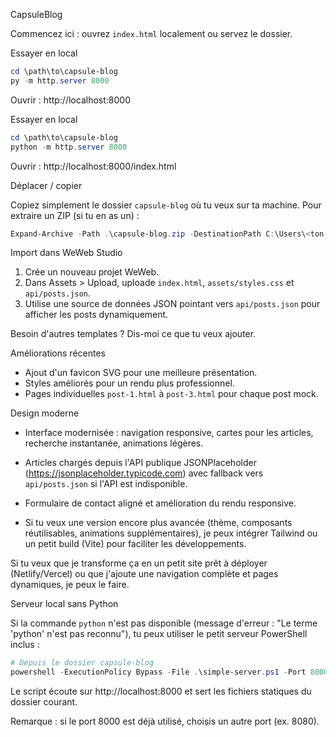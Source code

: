 ﻿
CapsuleBlog

Commencez ici : ouvrez `index.html` localement ou servez le dossier.

Essayer en local

```powershell
cd \path\to\capsule-blog
py -m http.server 8000
```

Ouvrir : http://localhost:8000

Essayer en local

```powershell
cd \path\to\capsule-blog
python -m http.server 8000
```

Ouvrir : http://localhost:8000/index.html

Déplacer / copier

Copiez simplement le dossier `capsule-blog` où tu veux sur ta machine. Pour extraire un ZIP (si tu en as un) :

```powershell
Expand-Archive -Path .\capsule-blog.zip -DestinationPath C:\Users\<ton-utilisateur>\capsule-blog -Force
```

Import dans WeWeb Studio

1. Crée un nouveau projet WeWeb.
2. Dans Assets > Upload, uploade `index.html`, `assets/styles.css` et `api/posts.json`.
3. Utilise une source de données JSON pointant vers `api/posts.json` pour afficher les posts dynamiquement.

Besoin d'autres templates ? Dis-moi ce que tu veux ajouter.

Améliorations récentes

- Ajout d'un favicon SVG pour une meilleure présentation.
- Styles améliorés pour un rendu plus professionnel.
- Pages individuelles `post-1.html` à `post-3.html` pour chaque post mock.

Design moderne

- Interface modernisée : navigation responsive, cartes pour les articles, recherche instantanée, animations légères.

- Articles chargés depuis l'API publique JSONPlaceholder (https://jsonplaceholder.typicode.com) avec fallback vers `api/posts.json` si l'API est indisponible.
- Formulaire de contact aligné et amélioration du rendu responsive.

- Si tu veux une version encore plus avancée (thème, composants réutilisables, animations supplémentaires), je peux intégrer Tailwind ou un petit build (Vite) pour faciliter les développements.

Si tu veux que je transforme ça en un petit site prêt à déployer (Netlify/Vercel) ou que j'ajoute une navigation complète et pages dynamiques, je peux le faire.

Serveur local sans Python

Si la commande `python` n'est pas disponible (message d'erreur : "Le terme 'python' n'est pas reconnu"), tu peux utiliser le petit serveur PowerShell inclus :

```powershell
# Depuis le dossier capsule-blog
powershell -ExecutionPolicy Bypass -File .\simple-server.ps1 -Port 8000 -Root .
```

Le script écoute sur http://localhost:8000 et sert les fichiers statiques du dossier courant.

Remarque : si le port 8000 est déjà utilisé, choisis un autre port (ex. 8080).
